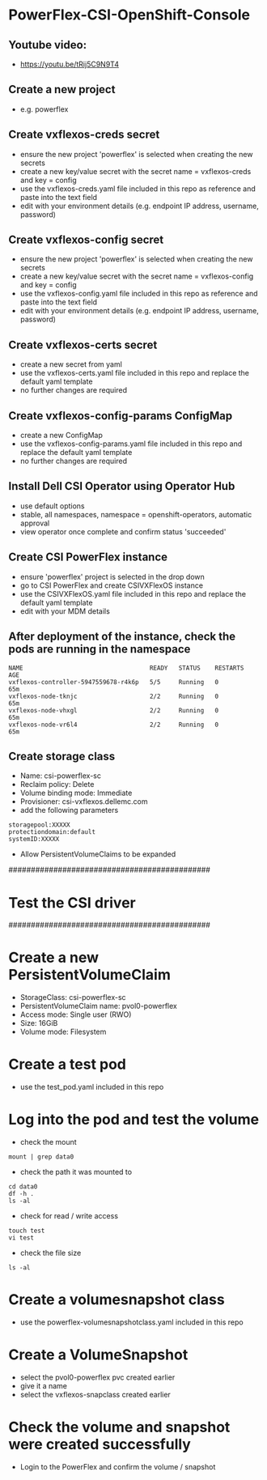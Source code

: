 # PowerFlex-CSI-OpenShift-Console

## Youtube video:
- https://youtu.be/tRij5C9N9T4

## Create a new project
- e.g. powerflex

## Create vxflexos-creds secret
- ensure the new project 'powerflex' is selected when creating the new secrets
- create a new key/value secret with the secret name = vxflexos-creds and key = config
- use the vxflexos-creds.yaml file included in this repo as reference and paste into the text field
- edit with your environment details (e.g. endpoint IP address, username, password)

## Create vxflexos-config secret
- ensure the new project 'powerflex' is selected when creating the new secrets
- create a new key/value secret with the secret name = vxflexos-config and key = config
- use the vxflexos-config.yaml file included in this repo as reference and paste into the text field
- edit with your environment details (e.g. endpoint IP address, username, password)

## Create vxflexos-certs secret
- create a new secret from yaml
- use the vxflexos-certs.yaml file included in this repo and replace the default yaml template
- no further changes are required

## Create vxflexos-config-params ConfigMap
- create a new ConfigMap
- use the vxflexos-config-params.yaml file included in this repo and replace the default yaml template
- no further changes are required

## Install Dell CSI Operator using Operator Hub
- use default options
- stable, all namespaces, namespace = openshift-operators, automatic approval
- view operator once complete and confirm status 'succeeded'

## Create CSI PowerFlex instance
- ensure 'powerflex' project is selected in the drop down
- go to CSI PowerFlex and create CSIVXFlexOS instance
- use the CSIVXFlexOS.yaml file included in this repo and replace the default yaml template
- edit with your MDM details

## After deployment of the instance, check the pods are running in the namespace
```
NAME                                   READY   STATUS    RESTARTS   AGE
vxflexos-controller-5947559678-r4k6p   5/5     Running   0          65m
vxflexos-node-tknjc                    2/2     Running   0          65m
vxflexos-node-vhxgl                    2/2     Running   0          65m
vxflexos-node-vr6l4                    2/2     Running   0          65m
```

## Create storage class
- Name: csi-powerflex-sc
- Reclaim policy: Delete
- Volume binding mode: Immediate
- Provisioner: csi-vxflexos.dellemc.com
- add the following parameters
```
storagepool:XXXXX
protectiondomain:default
systemID:XXXXX
```
- Allow PersistentVolumeClaims to be expanded

#############################################
# Test the CSI driver
#############################################

# Create a new PersistentVolumeClaim
- StorageClass: csi-powerflex-sc
- PersistentVolumeClaim name: pvol0-powerflex
- Access mode: Single user (RWO)
- Size: 16GiB
- Volume mode: Filesystem

# Create a test pod
- use the test_pod.yaml included in this repo

# Log into the pod and test the volume
- check the mount
```
mount | grep data0
```
- check the path it was mounted to
```
cd data0
df -h .
ls -al
```
- check for read / write access
```
touch test
vi test
```
- check the file size
```
ls -al
```

# Create a volumesnapshot class
- use the powerflex-volumesnapshotclass.yaml included in this repo

# Create a VolumeSnapshot
- select the pvol0-powerflex pvc created earlier
- give it a name
- select the vxflexos-snapclass created earlier

# Check the volume and snapshot were created successfully

- Login to the PowerFlex and confirm the volume / snapshot
